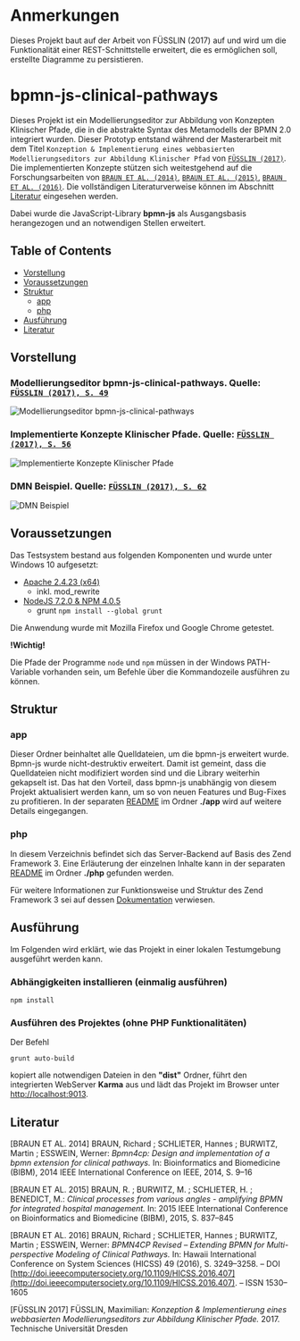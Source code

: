 # Anmerkungen

Dieses Projekt baut auf der Arbeit von FÜSSLIN (2017) auf und wird um die Funktionalität einer REST-Schnittstelle erweitert, die es ermöglichen soll, erstellte Diagramme zu persistieren.

# bpmn-js-clinical-pathways
Dieses Projekt ist ein Modellierungseditor zur Abbildung von Konzepten Klinischer Pfade, die in die abstrakte Syntax des Metamodells der BPMN 2.0 integriert wurden.
Dieser Prototyp entstand während der Masterarbeit mit dem Titel `Konzeption & Implementierung eines webbasierten Modellierungseditors zur Abbildung Klinischer Pfad` von [`FÜSSLIN (2017)`](#literatur).
Die implementierten Konzepte stützen sich weitestgehend auf die Forschungsarbeiten von [`BRAUN ET AL. (2014)`](#literatur), [`BRAUN ET AL. (2015)`](#literatur), [`BRAUN ET AL. (2016)`](#literatur). 
Die vollständigen Literaturverweise können im Abschnitt [Literatur](#literatur) eingesehen werden.

Dabei wurde die JavaScript-Library **bpmn-js** als Ausgangsbasis herangezogen und an notwendigen Stellen erweitert.

## Table of Contents

- [Vorstellung](#vorstellung)
- [Voraussetzungen](#voraussetzungen)
- [Struktur](#struktur)
    - [app](#app)
    - [php](#php)
- [Ausführung](#ausführung)
- [Literatur](#literatur)

## Vorstellung

### Modellierungseditor bpmn-js-clinical-pathways. Quelle: [`FÜSSLIN (2017), S. 49`](#literatur)
![Modellierungseditor bpmn-js-clinical-pathways](docs/bpmnjsUeberblick.png "Modellierungseditor bpmn-js-clinical-pathways")

### Implementierte Konzepte Klinischer Pfade. Quelle: [`FÜSSLIN (2017), S. 56`](#literatur)
![Implementierte Konzepte Klinischer Pfade](docs/implementedElements.png "Implementierte Konzepte Klinischer Pfade")

### DMN Beispiel. Quelle: [`FÜSSLIN (2017), S. 62`](#literatur)
![DMN Beispiel](docs/dmn.png "DMN Beispiel")


## Voraussetzungen
Das Testsystem bestand aus folgenden Komponenten und wurde unter Windows 10 aufgesetzt:
* [Apache 2.4.23 (x64)](https://httpd.apache.org/)
    * inkl. mod_rewrite
* [NodeJS 7.2.0 & NPM 4.0.5](https://nodejs.org/)
    * grunt `npm install --global grunt`

Die Anwendung wurde mit Mozilla Firefox und Google Chrome getestet.

**!Wichtig!**

Die Pfade der Programme `node` und `npm` müssen in der Windows PATH-Variable vorhanden sein, um Befehle über die Kommandozeile ausführen zu können.

## Struktur
### app
Dieser Ordner beinhaltet alle Quelldateien, um die bpmn-js erweitert wurde. Bpmn-js wurde nicht-destruktiv erweitert. Damit ist gemeint, dass die Quelldateien nicht modifiziert worden sind und die Library weiterhin gekapselt ist.
Das hat den Vorteil, dass bpmn-js unabhängig von diesem Projekt aktualisiert werden kann, um so von neuen Features und Bug-Fixes zu profitieren.
In der separaten [README](app) im Ordner **./app** wird auf weitere Details eingegangen.

### php
In diesem Verzeichnis befindet sich das Server-Backend auf Basis des Zend Framework 3. 
Eine Erläuterung der einzelnen Inhalte kann in der separaten [README](php) im Ordner **./php** gefunden werden.

Für weitere Informationen zur Funktionsweise und Struktur des Zend Framework 3 sei auf dessen [Dokumentation](https://framework.zend.com/learn) verwiesen.

## Ausführung
Im Folgenden wird erklärt, wie das Projekt in einer lokalen Testumgebung ausgeführt werden kann.

### Abhängigkeiten installieren (einmalig ausführen)
 ```
 npm install
 ```
  
### Ausführen des Projektes (ohne PHP Funktionalitäten)
 Der Befehl
 ```
 grunt auto-build
 ```
 kopiert alle notwendigen Dateien in den **"dist"** Ordner, führt den integrierten WebServer **Karma** aus und lädt das Projekt im Browser
 unter [http://localhost:9013](http://localhost:9013).
 
## Literatur
[BRAUN ET AL. 2014] BRAUN, Richard ; SCHLIETER, Hannes ; BURWITZ, Martin ; ESSWEIN,
Werner: _Bpmn4cp: Design and implementation of a bpmn extension for clinical pathways._
In: Bioinformatics and Biomedicine (BIBM), 2014 IEEE International Conference on IEEE,
2014, S. 9–16

[BRAUN ET AL. 2015] BRAUN, R. ; BURWITZ, M. ; SCHLIETER, H. ; BENEDICT, M.: _Clinical
processes from various angles - amplifying BPMN for integrated hospital management._ In:
2015 IEEE International Conference on Bioinformatics and Biomedicine (BIBM), 2015, S.
837–845

[BRAUN ET AL. 2016] BRAUN, Richard ; SCHLIETER, Hannes ; BURWITZ, Martin ; ESSWEIN,
Werner: _BPMN4CP Revised – Extending BPMN for Multi-perspective Modeling of Clinical
Pathways._ In: Hawaii International Conference on System Sciences (HICSS) 49 (2016), S.
3249–3258. – DOI [http://doi.ieeecomputersociety.org/10.1109/HICSS.2016.407](http://doi.ieeecomputersociety.org/10.1109/HICSS.2016.407). – ISSN 1530–1605

[FÜSSLIN 2017] FÜSSLIN, Maximilian: _Konzeption & Implementierung eines webbasierten Modellierungseditors zur Abbildung Klinischer Pfade._ 2017. Technische Universität Dresden
